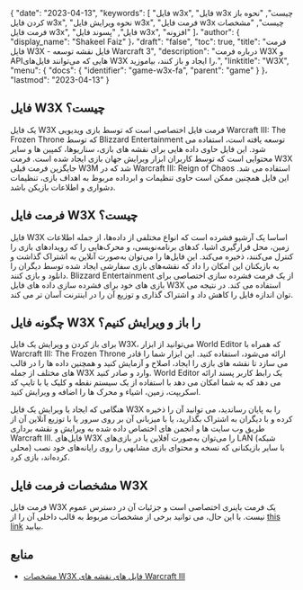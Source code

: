 {
  "date": "2023-04-13",
  "keywords": [
"فایل w3x",
"فایل w3x چیست",
"نحوه باز کردن فایل w3x",
"نحوه ویرایش فایل w3x",
"فرمت فایل w3x چیست",
"مشخصات فرمت فایل w3x",
"فایل",
"پسوند فایل w3x",
"افزونه"
]،
  "author": {
    "display_name": "Shakeel Faiz"
}،
  "draft": "false",
  "toc": true,
  "title": "فرمت فایل W3X - فایل نقشه توسعه Warcraft 3",
  "description": "درباره فرمت W3X و APIهایی که می‌توانند فایل‌های W3X را ایجاد و باز کنند، بیاموزید.",
  "linktitle": "W3X",
  "menu": {
    "docs": {
      "identifier": "game-w3x-fa",
      "parent": "game"
}
}،
  "lastmod": "2023-04-13"
}

## فایل W3X چیست؟

یک فایل W3X فرمت فایل اختصاصی است که توسط بازی ویدیویی Warcraft III: The Frozen Throne که توسط Blizzard Entertainment توسعه یافته است، استفاده می شود. این فایل حاوی داده هایی برای نقشه های بازی، سناریوها، کمپین ها و سایر محتوایی است که توسط کاربران ابزار ویرایش جهان بازی ایجاد شده است. فرمت W3X جایگزین فرمت قبلی W3M شد که در Warcraft III: Reign of Chaos استفاده می شد. این فایل همچنین ممکن است حاوی تنظیمات و ابرداده مربوط به اهداف بازی، تنظیمات دشواری و اطلاعات بازیکن باشد.

## فرمت فایل W3X چیست؟

فایل W3X اساسا یک آرشیو فشرده است که انواع مختلفی از داده‌ها، از جمله اطلاعات زمین، محل قرارگیری اشیا، کدهای برنامه‌نویسی، و محرک‌هایی را که رویدادهای بازی را کنترل می‌کنند، ذخیره می‌کند. این فایل‌ها را می‌توان به‌صورت آنلاین به اشتراک گذاشت و به بازیکنان این امکان را داد که نقشه‌های بازی سفارشی ایجاد شده توسط دیگران را دانلود و بازی کنند. Blizzard Entertainment از یک فرمت فشرده سازی اختصاصی برای بازی های خود برای فشرده سازی داده های فایل W3X استفاده می کند. در نتیجه می توان اندازه فایل را کاهش داد و اشتراک گذاری و توزیع آن را در اینترنت آسان تر می کند.

## چگونه فایل W3X را باز و ویرایش کنیم؟

برای باز کردن و ویرایش یک فایل W3X، می‌توانید از ابزار World Editor که همراه با Warcraft III: The Frozen Throne ارائه می‌شود، استفاده کنید. این ابزار شما را قادر می سازد تا نقشه های بازی را ایجاد، اصلاح و آزمایش کنید و همچنین داده ها را در قالب های مختلف از جمله W3X وارد و صادر کنید. World Editor یک رابط کاربر پسند ارائه می دهد که به شما امکان می دهد با استفاده از یک سیستم نقطه و کلیک یا با تایپ کد اسکریپت، زمین، اشیاء و محرک ها را اضافه و ویرایش کنید.

هنگامی که ایجاد یا ویرایش یک فایل W3X را به پایان رساندید، می توانید آن را ذخیره کرده و با دیگران به اشتراک بگذارید، یا با میزبانی آن بر روی سرور یا با توزیع آنلاین آن از طریق وب سایت ها و انجمن های اختصاص داده شده به ویرایش و نقشه برداری Warcraft III. فایل‌های W3X را می‌توان به‌صورت آفلاین یا در بازی‌های LAN (شبکه محلی) با سایر بازیکنانی که نسخه و محتوای بازی مشابهی را روی رایانه‌های خود نصب کرده‌اند، بازی کرد.

## مشخصات فرمت فایل W3X

فرمت فایل W3X یک فرمت باینری اختصاصی است و جزئیات آن در دسترس عموم نیست. با این حال، می توانید برخی از مشخصات مربوط به قالب داخلی آن را از [this link](http://www.wc3-project.ag.vu/w3m-specs.html) بیابید.


## منابع
* [مشخصات W3X فایل های نقشه های Warcraft III](http://www.wc3-project.ag.vu/w3m-specs.html)



